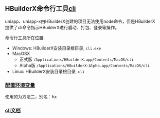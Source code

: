## HBuilderX命令行工具[cli](https://hx.dcloud.net.cn/cli/README)

uniapp、uniapp-x由HBuilderX创建的项目无法使用node命令，但是HBuilderX提供了cli命令指示HBuilderX进行启动、打包、登录等操作。

命令行工具所在位置:

- Windows: HBuilderX安装目录根目录, `cli.exe`
- MacOSX
  - 正式版 `/Applications/HBuilderX.app/Contents/MacOS/cli`
  - Alpha版 `/Applications/HBuilderX-Alpha.app/Contents/MacOS/cli`
- Linux: HBuilderX安装目录根目录, `cli`

### [配置环境变量](https://hx.dcloud.net.cn/cli/env)

使用的为方法二，别名：hx

### [cli文档](https://hx.dcloud.net.cn/cli/README)